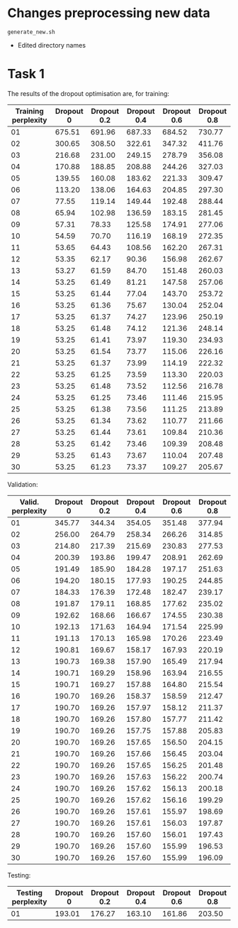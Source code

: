 # Changes preprocessing new data

`generate_new.sh`

- Edited directory names

# Task 1

The results of the dropout optimisation are, for training: 

| Training perplexity  | Dropout 0 | Dropout 0.2 | Dropout 0.4 | Dropout 0.6 | Dropout 0.8 |
| ------------- | ------------- |------------- |------------- |------------- |------------- |
| 01 | 675.51 | 691.96 | 687.33 | 684.52 | 730.77 |
| 02 | 300.65 | 308.50 | 322.61 | 347.32 | 411.76 |
| 03 | 216.68 | 231.00 | 249.15 | 278.79 | 356.08 |
| 04 | 170.88 | 188.85 | 208.88 | 244.26 | 327.03 |
| 05 | 139.55 | 160.08 | 183.62 | 221.33 | 309.47 |
| 06 | 113.20 | 138.06 | 164.63 | 204.85 | 297.30 |
| 07 | 77.55 | 119.14 | 149.44 | 192.48 | 288.44 |
| 08 | 65.94 | 102.98 | 136.59 | 183.15 | 281.45 |
| 09 | 57.31 | 78.33 | 125.58 | 174.91 | 277.06 |
| 10 | 54.59 | 70.70 | 116.19 | 168.19 | 272.35 |
| 11 | 53.65 | 64.43 | 108.56 | 162.20 | 267.31 |
| 12 | 53.35 | 62.17 | 90.36 | 156.98 | 262.67 |
| 13 | 53.27 | 61.59 | 84.70 | 151.48 | 260.03 |
| 14 | 53.25 | 61.49 | 81.21 | 147.58 | 257.06 |
| 15 | 53.25 | 61.44 | 77.04 | 143.70 | 253.72 |
| 16 | 53.25 | 61.36 | 75.67 | 130.04 | 252.04 |
| 17 | 53.25 | 61.37 | 74.27 | 123.96 | 250.19 |
| 18 | 53.25 | 61.48 | 74.12 | 121.36 | 248.14 |
| 19 | 53.25 | 61.41 | 73.97 | 119.30 | 234.93 |
| 20 | 53.25 | 61.54 | 73.77 | 115.06 | 226.16 |
| 21 | 53.25 | 61.37 | 73.99 | 114.19 | 222.32 |
| 22 | 53.25 | 61.25 | 73.59 | 113.30 | 220.03 |
| 23 | 53.25 | 61.48 | 73.52 | 112.56 | 216.78 |
| 24 | 53.25 | 61.25 | 73.46 | 111.46 | 215.95 |
| 25 | 53.25 | 61.38 | 73.56 | 111.25 | 213.89 |
| 26 | 53.25 | 61.34 | 73.62 | 110.77 | 211.66 |
| 27 | 53.25 | 61.44 | 73.61 | 109.84 | 210.36 |
| 28 | 53.25 | 61.42 | 73.46 | 109.39 | 208.48 |
| 29 | 53.25 | 61.43 | 73.67 | 110.04 | 207.48 |
| 30 | 53.25 | 61.23 | 73.37 | 109.27 | 205.67 |

Validation:

| Valid. perplexity  | Dropout 0 | Dropout 0.2 | Dropout 0.4 | Dropout 0.6 | Dropout 0.8 |
| ------------- | ------------- |------------- |------------- |------------- |------------- |
| 01 | 345.77 | 344.34 | 354.05 | 351.48 | 377.94 |
| 02 | 256.00 | 264.79 | 258.34 | 266.26 | 314.85 |
| 03 | 214.80 | 217.39 | 215.69 | 230.83 | 277.53 |
| 04 | 200.39 | 193.86 | 199.47 | 208.91 | 262.69 |
| 05 | 191.49 | 185.90 | 184.28 | 197.17 | 251.63 |
| 06 | 194.20 | 180.15 | 177.93 | 190.25 | 244.85 |
| 07 | 184.33 | 176.39 | 172.48 | 182.47 | 239.17 |
| 08 | 191.87 | 179.11 | 168.85 | 177.62 | 235.02 |
| 09 | 192.62 | 168.66 | 166.67 | 174.55 | 230.38 |
| 10 | 192.13 | 171.63 | 164.94 | 171.54 | 225.99 |
| 11 | 191.13 | 170.13 | 165.98 | 170.26 | 223.49 |
| 12 | 190.81 | 169.67 | 158.17 | 167.93 | 220.19 |
| 13 | 190.73 | 169.38 | 157.90 | 165.49 | 217.94 |
| 14 | 190.71 | 169.29 | 158.96 | 163.94 | 216.55 |
| 15 | 190.71 | 169.27 | 157.88 | 164.80 | 215.54 |
| 16 | 190.70 | 169.26 | 158.37 | 158.59 | 212.47 |
| 17 | 190.70 | 169.26 | 157.97 | 158.12 | 211.37 |
| 18 | 190.70 | 169.26 | 157.80 | 157.77 | 211.42 |
| 19 | 190.70 | 169.26 | 157.75 | 157.88 | 205.83 |
| 20 | 190.70 | 169.26 | 157.65 | 156.50 | 204.15 |
| 21 | 190.70 | 169.26 | 157.66 | 156.45 | 203.04 |
| 22 | 190.70 | 169.26 | 157.65 | 156.25 | 201.48 |
| 23 | 190.70 | 169.26 | 157.63 | 156.22 | 200.74 |
| 24 | 190.70 | 169.26 | 157.62 | 156.13 | 200.18 |
| 25 | 190.70 | 169.26 | 157.62 | 156.16 | 199.29 |
| 26 | 190.70 | 169.26 | 157.61 | 155.97 | 198.69 |
| 27 | 190.70 | 169.26 | 157.61 | 156.03 | 197.87 |
| 28 | 190.70 | 169.26 | 157.60 | 156.01 | 197.43 |
| 29 | 190.70 | 169.26 | 157.60 | 155.99 | 196.53 |
| 30 | 190.70 | 169.26 | 157.60 | 155.99 | 196.09 |

Testing:

| Testing perplexity  | Dropout 0 | Dropout 0.2 | Dropout 0.4 | Dropout 0.6 | Dropout 0.8 |
| ------------- | ------------- |------------- |------------- |------------- |------------- |
| 01 | 193.01 | 176.27 | 163.10 | 161.86 | 203.50 |

